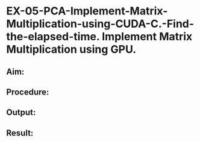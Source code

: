 # EX-05-PCA-Implement-Matrix-Multiplication-using-CUDA-C.-Find-the-elapsed-time. Implement Matrix Multiplication using GPU.
## Aim:

## Procedure:

## Output:

## Result:

